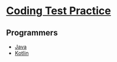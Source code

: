 # [Coding Test Practice](./extra/coding-test-practice/coding-test-practice.md)

## Programmers
* [Java](./programmers/java/programmers-java-idx)
* [Kotlin](./programmers/kotlin/programmers-kotlin-idx.md)